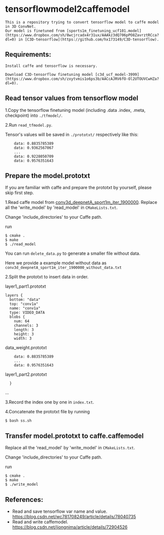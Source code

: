 # tensorflowmodel2caffemodel

    This is a repository trying to convert tensorflow model to caffe model in 3D ConvNet.
    Our model is finetuned from [sports1m_finetuning_ucf101.model](https://www.dropbox.com/sh/8wcjrcadx4r31ux/AAAkz3dQ706pPO8ZavrztRCca?dl=0) in [C3D-tensorflow](https://github.com/hx173149/C3D-tensorflow).
    

## Requirements:
    Install caffe and tensorflow is necessary.

    Download C3D-tensorflow finetuning model [c3d_ucf_model-3999](https://www.dropbox.com/sh/zxytvmis1o6ps3b/AACcAJRV6fO-Ol2UTOUVCwHZa?dl=0).



## Read tensor values from tensorflow model
1.Copy the tensorflow finetuning model (including .data .index, .meta, checkpoint) into `./tfmodel/`.

2.Run `read_tfmodel.py`.

Tensor's values will be saved in `./prototxt/` respectively like this:
```
    data: 0.8835785389
    data: 0.9362567067
    ...
    data: 0.9228050709
    data: 0.9576351643
```

## Prepare the model.prototxt
If you are familiar with caffe and prepare the prototxt by yourself, please skip first step.

1.Read caffe model from [conv3d_deepnetA_sport1m_iter_1900000](https://www.dropbox.com/s/mihrgqarchxd643/conv3d_deepnetA_sport1m_iter_1900000?dl=0).
Replace all the 'write_model' by 'read_model' in `CMakeLists.txt`.

Change 'include_directories' to your Caffe path.

run
```
$ cmake .
$ make
$ ./read_model
```
You can run `delete_data.py` to generate a smaller file without data.

Here we provide a example model without data as `conv3d_deepnetA_sport1m_iter_1900000_without_data.txt`

2.Split the prototxt to insert data in order.

layer1_part1.prototxt
```
layers {
  bottom: "data"
  top: "conv1a"
  name: "conv1a"
  type: VIDEO_DATA
  blobs {
    num: 64
    channels: 3
    length: 3
    height: 3
    width: 3
```
data_weight.prototxt

```
    data: 0.8835785389
    ...
    data: 0.9576351643
```
layer1_part2.prototxt
```
  }
```
...

3.Record the index one by one in `index.txt`.

4.Concatenate the prototxt file by running

```
$ bash ss.sh
```

## Transfer model.prototxt to caffe.caffemodel
Replace all the 'read_model' by 'write_model' in `CMakeLists.txt`.

Change 'include_directories' to your Caffe path.

run
```
$ cmake .
$ make
$ ./write_model
```


## References:
- Read and save tensorflow var name and value. https://blog.csdn.net/wc781708249/article/details/78040735
- Read and write caffemodel. https://blog.csdn.net/jiongnima/article/details/72904526